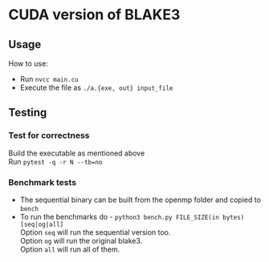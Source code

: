 # CUDA version of BLAKE3

## Usage
How to use:  
* Run `nvcc main.cu`
* Execute the file as `./a.{exe, out} input_file`   

## Testing
### Test for correctness
Build the executable as mentioned above  
Run `pytest -q -r N --tb=no`  

### Benchmark tests
* The sequential binary can be built from the openmp folder and copied to `bench`
* To run the benchmarks do - `python3 bench.py FILE_SIZE(in bytes) [seq|og|all]`  
Option `seq` will run the sequential version too.  
Option `og` will run the original blake3.  
Option `all` will run all of them.